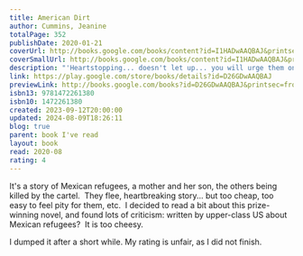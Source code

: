 ```yaml
---  
title: American Dirt  
author: Cummins, Jeanine  
totalPage: 352  
publishDate: 2020-01-21  
coverUrl: http://books.google.com/books/content?id=I1HADwAAQBAJ&printsec=frontcover&img=1&zoom=1&edge=curl&source=gbs_api  
coverSmallUrl: http://books.google.com/books/content?id=I1HADwAAQBAJ&printsec=frontcover&img=1&zoom=5&edge=curl&source=gbs_api  
description: "'Heartstopping... doesn't let up... you will urge them on, fists clenched' The Times An extraordinary story of the lengths a mother will go to to save her son, AMERICAN DIRT has sold over 2 million copies worldwide. It's time to read what you've been missing. Lydia Perez owns a bookshop in Acapulco, Mexico, and is married to a fearless journalist. Luca, their eight-year-old son, completes the picture. But it only takes a bullet to rip them apart. In a city in the grip of a drug cartel, friends become enemies overnight, and Lydia has no choice but to flee with Luca at her side. North for the border... whatever it takes to stay alive. The journey is dangerous - not only for them, but for those they encounter along the way. Who can be trusted? And what sacrifices is Lydia prepared to make? *An Instant New York Times #1 Bestseller 2020* *An Instant Sunday Times Top Ten Bestseller 2020* *Over 2 million copies sold globally* *A Richard and Judy Bookclub Pick* *An Oprah's Book Club Pick* *A BBC Radio 4 Book at Bedtime*"  
link: https://play.google.com/store/books/details?id=D26GDwAAQBAJ  
previewLink: http://books.google.com/books?id=D26GDwAAQBAJ&printsec=frontcover&dq=american+dirt&hl=&as_pt=BOOKS&cd=5&source=gbs_api  
isbn13: 9781472261380  
isbn10: 1472261380  
created: 2023-09-12T20:00:00  
updated: 2024-08-09T18:26:11  
blog: true  
parent: book I've read  
layout: book  
read: 2020-08  
rating: 4  
---  
```

  
It's a story of Mexican refugees, a mother and her son, the others being killed by the cartel.  They flee, heartbreaking story... but too cheap, too easy to feel pity for them, etc.  I decided to read a bit about this prize-winning novel, and found lots of criticism: written by upper-class US about Mexican refugees?  It is too cheesy.    
  
I dumped it after a short while. My rating is unfair, as I did not finish.  

